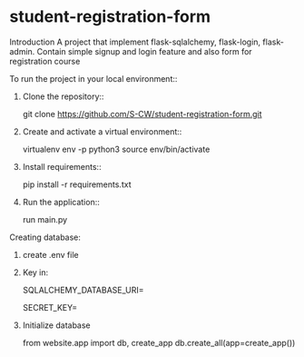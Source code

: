 # student-registration-form

Introduction
A project that implement flask-sqlalchemy, flask-login, flask-admin. Contain simple signup and login feature and also form for registration course



To run the project in your local environment::

  1. Clone the repository::

        git clone https://github.com/S-CW/student-registration-form.git

  2. Create and activate a virtual environment::

        virtualenv env -p python3
        source env/bin/activate

  3. Install requirements::

        pip install -r requirements.txt

  4. Run the application::

        run main.py
   
   
   
Creating database:
  
  1. create .env file
  
  2. Key in:
  
      SQLALCHEMY_DATABASE_URI=
      
      SECRET_KEY=

  3. Initialize database
        
       from website.app import db, create_app
       db.create_all(app=create_app())
